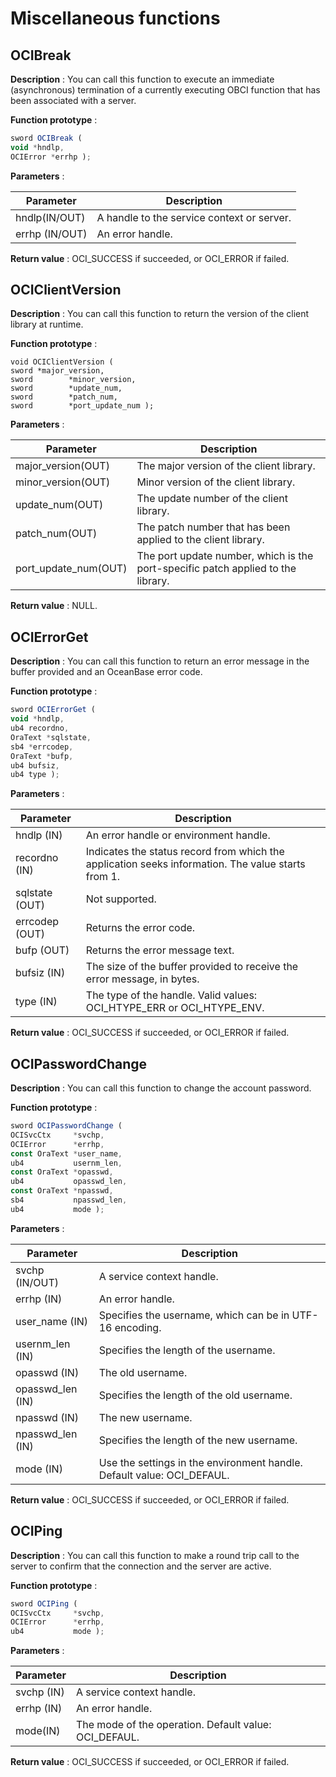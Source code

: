 Miscellaneous functions 
============================================



OCIBreak 
-----------------

**Description** : You can call this function to execute an immediate (asynchronous) termination of a currently executing OBCI function that has been associated with a server. 

**Function prototype** :

```javascript
sword OCIBreak ( 
void *hndlp,
OCIError *errhp );
```



**Parameters** :


|   Parameter    |              **Description**               |
|----------------|--------------------------------------------|
| hndlp(IN/OUT)  | A handle to the service context or server. |
| errhp (IN/OUT) | An error handle.                           |



**Return value** : OCI_SUCCESS if succeeded, or OCI_ERROR if failed. 

OCIClientVersion 
-------------------------------------

**Description** : You can call this function to return the version of the client library at runtime. 

**Function prototype** :

```unknow
void OCIClientVersion ( 
sword *major_version,
sword        *minor_version,
sword        *update_num,
sword        *patch_num,
sword        *port_update_num );
```



**Parameters** :


|      Parameter       |                                   Description                                    |
|----------------------|----------------------------------------------------------------------------------|
| major_version(OUT)   | The major version of the client library.                                         |
| minor_version(OUT)   | Minor version of the client library.                                             |
| update_num(OUT)      | The update number of the client library.                                         |
| patch_num(OUT)       | The patch number that has been applied to the client library.                    |
| port_update_num(OUT) | The port update number, which is the port-specific patch applied to the library. |



**Return value** : NULL.

OCIErrorGet 
--------------------

**Description** : You can call this function to return an error message in the buffer provided and an OceanBase error code. 

**Function prototype** :

```javascript
sword OCIErrorGet (
void *hndlp,
ub4 recordno,
OraText *sqlstate,
sb4 *errcodep,
OraText *bufp,
ub4 bufsiz,
ub4 type );
```



**Parameters** :


|   Parameter    |                                          **Description**                                           |
|----------------|----------------------------------------------------------------------------------------------------|
| hndlp (IN)     | An error handle or environment handle.                                                             |
| recordno (IN)  | Indicates the status record from which the application seeks information. The value starts from 1. |
| sqlstate (OUT) | Not supported.                                                                                     |
| errcodep (OUT) | Returns the error code.                                                                            |
| bufp (OUT)     | Returns the error message text.                                                                    |
| bufsiz (IN)    | The size of the buffer provided to receive the error message, in bytes.                            |
| type (IN)      | The type of the handle. Valid values: OCI_HTYPE_ERR or OCI_HTYPE_ENV.                              |



**Return value** : OCI_SUCCESS if succeeded, or OCI_ERROR if failed. 

OCIPasswordChange 
--------------------------

**Description** : You can call this function to change the account password. 

**Function prototype** :

```javascript
sword OCIPasswordChange ( 
OCISvcCtx     *svchp,
OCIError      *errhp,
const OraText *user_name,
ub4           usernm_len,
const OraText *opasswd,
ub4           opasswd_len,
const OraText *npasswd,
sb4           npasswd_len,
ub4           mode );
```



**Parameters** :


|    Parameter     |                            **Description**                             |
|------------------|------------------------------------------------------------------------|
| svchp (IN/OUT)   | A service context handle.                                              |
| errhp (IN)       | An error handle.                                                       |
| user_name (IN)   | Specifies the username, which can be in UTF-16 encoding.               |
| usernm_len (IN)  | Specifies the length of the username.                                  |
| opasswd (IN)     | The old username.                                                      |
| opasswd_len (IN) | Specifies the length of the old username.                              |
| npasswd (IN)     | The new username.                                                      |
| npasswd_len (IN) | Specifies the length of the new username.                              |
| mode (IN)        | Use the settings in the environment handle. Default value: OCI_DEFAUL. |



**Return value** : OCI_SUCCESS if succeeded, or OCI_ERROR if failed. 

OCIPing 
----------------

**Description** : You can call this function to make a round trip call to the server to confirm that the connection and the server are active. 

**Function prototype** :

```javascript
sword OCIPing ( 
OCISvcCtx     *svchp,
OCIError      *errhp,
ub4           mode );
```



**Parameters** :


| Parameter  |                      Description                      |
|------------|-------------------------------------------------------|
| svchp (IN) | A service context handle.                             |
| errhp (IN) | An error handle.                                      |
| mode(IN)   | The mode of the operation. Default value: OCI_DEFAUL. |



**Return value** : OCI_SUCCESS if succeeded, or OCI_ERROR if failed.

